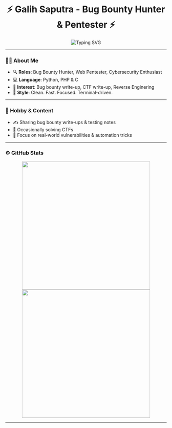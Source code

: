 <h1 align="center">⚡ Galih Saputra - Bug Bounty Hunter & Pentester ⚡</h1>

<p align="center">
  <img src="https://readme-typing-svg.demolab.com?font=Fira+Code&size=22&pause=1000&color=00FFE7&center=true&vCenter=true&width=450&lines=Bug+Bounty+Hunter;Cyber+Security+Enthusiast;Pentester+%7C+Automation+Lover;Dark+Mode+Always+ON" alt="Typing SVG" />
</p>

---

### 👨‍💻 About Me

- 🔍 **Roles**: Bug Bounty Hunter, Web Pentester, Cybersecurity Enthusiast  
- 💻 **Language**: Python, PHP & C
- 🧠 **Interest**: Bug bounty write-up, CTF write-up, Reverse Enginering 
- 📄 **Style**: Clean. Fast. Focused. Terminal-driven.

---

### 📝 Hobby & Content

- ✍️ Sharing bug bounty write-ups & testing notes  
- 🧪 Occasionally solving CTFs  
- 🎯 Focus on real-world vulnerabilities & automation tricks

---

### ⚙️ GitHub Stats

<p align="center">
  <img src="https://github-readme-stats.vercel.app/api?username=0-Gram&show_icons=true&theme=tokyonight" width="400" />
  <img src="https://github-readme-streak-stats.herokuapp.com/?user=0-Gram&theme=tokyonight" width="400" />
</p>

---

